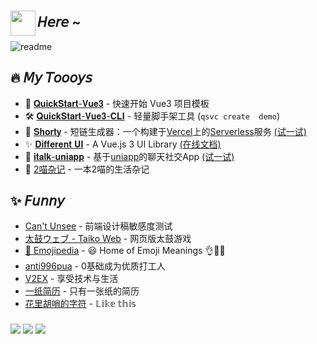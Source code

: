 <!-- <a href='https://yesmore.cc'><img src='https://img.shields.io/badge/Hexo-2962FF?style=for-the-badge&logo=hexo&logoColor=white'/></a>
<a href='https://yesmore.cc'><img src='https://img.shields.io/badge/Gmail-D14836?style=for-the-badge&logo=gmail&logoColor=white'/></a>
<a href='https://vercel.com/'><img src='https://img.shields.io/badge/Vercel-000000?style=for-the-badge&logo=vercel&logoColor=white'/></a>
<a href='https://yesmore.cc'><img src='https://img.shields.io/badge/Electron-2B2E3A?style=for-the-badge&logo=electron&logoColor=9FEAF9'/></a>
<a href='https://yesmore.cc'><img src='https://img.shields.io/badge/Hexo-0E83CD?style=for-the-badge&logo=hexo&logoColor=white'/></a>
<a href='https://yesmore.cc'><img src='https://img.shields.io/badge/nestjs-E0234E?style=for-the-badge&logo=nestjs&logoColor=white'/></a>
<a href='https://yesmore.cc'><img src='https://img.shields.io/badge/Node.js-339933?style=for-the-badge&logo=nodedotjs&logoColor=white'/></a>
<a href='https://yesmore.cc'><img src='https://img.shields.io/badge/npm-CB3837?style=for-the-badge&logo=npm&logoColor=white'/></a>
<a href='https://yesmore.cc'><img src='https://img.shields.io/badge/nuxt.js-00C58E?style=for-the-badge&logo=nuxtdotjs&logoColor=white'/></a>
<a href='https://yesmore.cc'><img src='https://img.shields.io/badge/React-20232A?style=for-the-badge&logo=react&logoColor=61DAFB'/></a>
<a href='https://yesmore.cc'><img src='https://img.shields.io/badge/Vue.js-35495E?style=for-the-badge&logo=vuedotjs&logoColor=4FC08D'/></a>
<a href='https://yesmore.cc'><img src='https://img.shields.io/badge/Visual_Studio_Code-0078D4?style=for-the-badge&logo=visual%20studio%20code&logoColor=white'/></a>
<a href='https://yesmore.cc'><img src='https://img.shields.io/badge/JavaScript-323330?style=for-the-badge&logo=javascript&logoColor=F7DF1E'/></a>
<a href='https://yesmore.cc'><img src='https://github-profile-summary-cards.vercel.app/api/cards/profile-details?username=yesmore&theme=vue'/></a> -->


### 

<img align='left' width='40' src='https://emojis.slackmojis.com/emojis/images/1623215441/44110/cat_pls.gif?1623215441'/> 

## 𝘏𝘦𝘳𝘦 ~ 

<div align=''>
  <img alt='readme' src="https://github-readme-stats.vercel.app/api?username=yesmore&show_icons=true&theme=radical" />   
</div>


 ## 🔥 𝘔𝘺 𝘛𝘰𝘰𝘰𝘺𝘴

- 🚀 <a href='https://github.com/yesmore/QuickStart-Vue3' target='_blank'>𝐐𝐮𝐢𝐜𝐤𝐒𝐭𝐚𝐫𝐭-𝐕𝐮𝐞𝟑</a> - 快速开始 Vue3 项目模板
- 🛠️ <a href='https://github.com/yesmore/QuickStart-Vue3-CLI' target='_blank'>𝐐𝐮𝐢𝐜𝐤𝐒𝐭𝐚𝐫𝐭-𝐕𝐮𝐞𝟑-𝐂𝐋𝐈</a> - 轻量脚手架工具 (`qsvc create  demo`)
- :link: [𝐒𝐡𝐨𝐫𝐭𝐲](https://github.com/yesmore/shorty) - 短链生成器：一个构建于[Vercel]()上的[Serverless]()服务 [(试一试)](https://nb.js.cn/)
- ✨ [𝐃𝐢𝐟𝐟𝐞𝐫𝐞𝐧𝐭 𝐔𝐈](https://github.com/yesmore/different-ui) - A Vue.js 3 UI Library [(在线文档)](https://yesmore.cc/Different-UI/)
- 💁 [𝐢𝐭𝐚𝐥𝐤-𝐮𝐧𝐢𝐚𝐩𝐩](https://github.com/yesmore/italk-uniapp) - 基于[uniapp]()的聊天社交App [(试一试)](http://italk.auao.top)
- ​:orange_book: [2喵杂记](https://yesmore.cc/cn/Diary) - 一本2喵的生活杂记

## ✨ 𝘍𝘶𝘯𝘯𝘺

- [Can't Unsee](https://cantunsee.space/) - 前端设计稿敏感度测试
- [太鼓ウェブ - Taiko Web](https://taiko.bui.pm/) - 网页版太鼓游戏
- [📙 Emojipedia](https://emojipedia.org/) - 😃 Home of Emoji Meanings 👌🎍😍
- [anti996pua](https://anti996pua.github.io/) - 0基础成为优质打工人
- [V2EX](https://www.v2ex.com/#) - 享受技术与生活
- [一纸简历](https://cv.devtool.tech/app) - 只有一张纸的简历
- [花里胡哨的字符](https://beizhedenglong.github.io/weird-fonts/) - 𝕃𝕚𝕜𝕖 𝕥𝕙𝕚𝕤

### 
<a href='https://yesmore.cc' target='_blank'><img src='https://img.shields.io/website?down_message=%E5%93%A6%E8%B1%81&label=Blog&logo=github&up_message=more about me&url=https%3A%2F%2Fyesmore.cc'/></a>
<a href='https://gitter.im/yesmore/yesmoreforchat'><img src='https://badges.gitter.im/yesmore/yesmoreforchat.svg'/></a>
<img src="https://visitor-badge.glitch.me/badge?page_id=yesmore.yesmore" />


